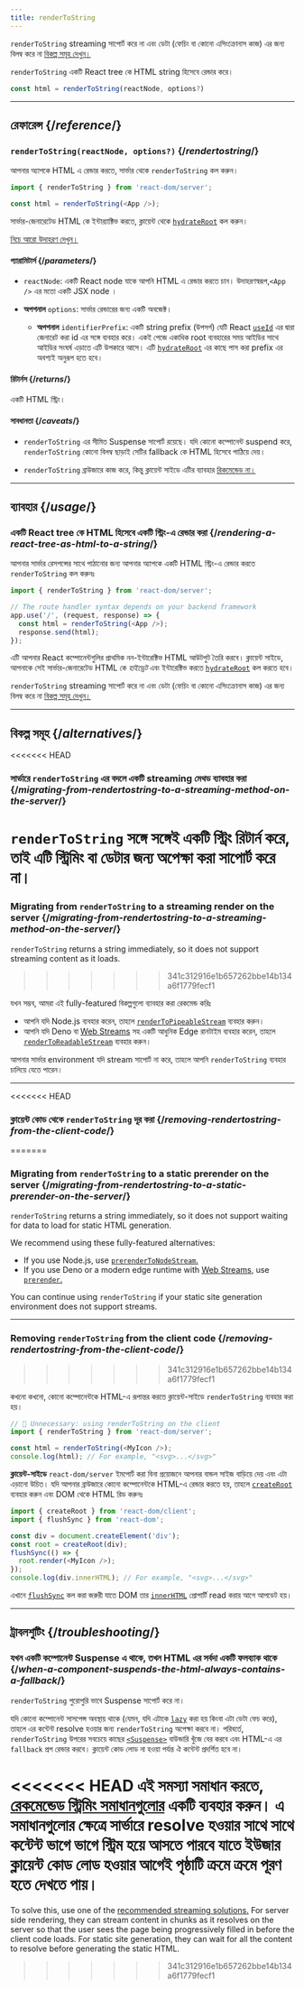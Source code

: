 ```yaml
---
title: renderToString
---
```


<Pitfall>

`renderToString` streaming সাপোর্ট করে না এবং ডেটা (ফেচিং বা কোনো এসিংক্রোনাস কাজ) এর জন্য বিলম্ব করে না [বিকল্প সমূহ দেখুন।](#alternatives)

</Pitfall>

<Intro>

`renderToString` একটি React tree কে HTML string হিসেবে রেন্ডার করে।

```js
const html = renderToString(reactNode, options?)
```

</Intro>

<InlineToc />

---

## রেফারেন্স {/*reference*/}

### `renderToString(reactNode, options?)` {/*rendertostring*/}

আপনার অ্যাপকে HTML এ রেন্ডার করতে, সার্ভার থেকে `renderToString` কল করুন।

```js
import { renderToString } from 'react-dom/server';

const html = renderToString(<App />);
```

সার্ভার-জেনারেটেড HTML কে ইন্টার‍্যাক্টিভ করতে, ক্লায়েন্ট থেকে [`hydrateRoot`](/reference/react-dom/client/hydrateRoot) কল করুন।

[নিচে আরো উদাহরণ দেখুন।](#usage)

#### প্যারামিটার্স {/*parameters*/}

* `reactNode`: একটি React node যাকে আপনি HTML এ রেন্ডার করতে চান। উদাহরণস্বরূপ,`<App />` এর মতো একটি JSX node ।

* **অপশনাল** `options`: সার্ভার রেন্ডারের জন্য একটি অবজেক্ট।
  * **অপশনাল** `identifierPrefix`: একটি string prefix (উপসর্গ) যেটি React [`useId`](/reference/react/useId) এর দ্বারা জেনারেট করা id এর সঙ্গে ব্যবহার করে। একই পেজে একাধিক root ব্যবহারের সময় আইডির সাথে আইডির সংঘর্ষ এড়াতে এটি উপকারে আসে। এটি [`hydrateRoot`](/reference/react-dom/client/hydrateRoot#parameters) এর কাছে পাস করা prefix এর অবশ্যই অনুরূপ হতে হবে।

#### রিটার্নস {/*returns*/}

একটি HTML স্ট্রিং।

#### সাবধানতা {/*caveats*/}

* `renderToString` এর সীমিত Suspense সাপোর্ট রয়েছে। যদি কোনো কম্পোনেন্ট suspend করে, `renderToString` কোনো বিলম্ব ছাড়াই সেটির fallback কে HTML হিসেবে পাঠিয়ে দেয়।

* `renderToString` ব্রাউজারে কাজ করে, কিন্তু ক্লায়েন্ট সাইডে এটির ব্যাবহার [রিকমেন্ডেড না।](#removing-rendertostring-from-the-client-code)

---

## ব্যাবহার {/*usage*/}

### একটি React tree কে HTML হিসেবে একটি স্ট্রিং-এ রেন্ডার করা {/*rendering-a-react-tree-as-html-to-a-string*/}

আপনার সার্ভার রেসপন্সের সাথে পাঠানোর জন্য আপনার অ্যাপকে একটি HTML স্ট্রিং-এ রেন্ডার করতে `renderToString` কল করুনঃ

```js {5-6}
import { renderToString } from 'react-dom/server';

// The route handler syntax depends on your backend framework
app.use('/', (request, response) => {
  const html = renderToString(<App />);
  response.send(html);
});
```

এটি আপনার React কম্পোনেন্টগুলির প্রাথমিক নন-ইন্টারেক্টিভ HTML আউটপুট তৈরি করবে। ক্লায়েন্ট সাইডে, আপনাকে সেই সার্ভার-জেনারেটেড HTML কে *হাইড্রেট* এবং ইন্টারেক্টিভ করতে [`hydrateRoot`](/reference/react-dom/client/hydrateRoot) কল করতে হবে।


<Pitfall>

`renderToString` streaming সাপোর্ট করে না এবং ডেটা (ফেচিং বা কোনো এসিংক্রোনাস কাজ) এর জন্য বিলম্ব করে না [বিকল্প সমূহ দেখুন।](#alternatives)

</Pitfall>

---

## বিকল্প সমূহ {/*alternatives*/}

<<<<<<< HEAD
### সার্ভারে `renderToString` এর বদলে একটি streaming মেথড ব্যাবহার করা {/*migrating-from-rendertostring-to-a-streaming-method-on-the-server*/}

`renderToString` সঙ্গে সঙ্গেই একটি স্ট্রিং রিটার্ন করে, তাই এটি স্ট্রিমিং বা ডেটার জন্য অপেক্ষা করা সাপোর্ট করে না।
=======
### Migrating from `renderToString` to a streaming render on the server {/*migrating-from-rendertostring-to-a-streaming-method-on-the-server*/}

`renderToString` returns a string immediately, so it does not support streaming content as it loads.
>>>>>>> 341c312916e1b657262bbe14b134a6f1779fecf1

যখন সম্ভব, আমরা এই fully-featured বিকল্পগুলো ব্যাবহার করা রেকমেন্ড করিঃ

* আপনি যদি Node.js ব্যবহার করেন, তাহলে [`renderToPipeableStream`](/reference/react-dom/server/renderToPipeableStream) ব্যবহার করুন।
* আপনি যদি Deno বা [Web Streams](https://developer.mozilla.org/en-US/docs/Web/API/Streams_API) সহ একটি আধুনিক Edge রানটাইম ব্যবহার করেন, তাহলে [`renderToReadableStream`](/reference/react-dom/server/renderToReadableStream) ব্যবহার করুন।

আপনার সার্ভার environment যদি stream সাপোর্ট না করে, তাহলে আপনি `renderToString` ব্যবহার চালিয়ে যেতে পারেন।

---

<<<<<<< HEAD
### ক্লায়েন্ট কোড থেকে `renderToString` দূর করা {/*removing-rendertostring-from-the-client-code*/}
=======
### Migrating from `renderToString` to a static prerender on the server {/*migrating-from-rendertostring-to-a-static-prerender-on-the-server*/}

`renderToString` returns a string immediately, so it does not support waiting for data to load for static HTML generation.

We recommend using these fully-featured alternatives:

* If you use Node.js, use [`prerenderToNodeStream`.](/reference/react-dom/static/prerenderToNodeStream)
* If you use Deno or a modern edge runtime with [Web Streams](https://developer.mozilla.org/en-US/docs/Web/API/Streams_API), use [`prerender`.](/reference/react-dom/static/prerender)

You can continue using `renderToString` if your static site generation environment does not support streams.

---

### Removing `renderToString` from the client code {/*removing-rendertostring-from-the-client-code*/}
>>>>>>> 341c312916e1b657262bbe14b134a6f1779fecf1

কখনো কখনো, কোনো কম্পোনেন্টকে HTML-এ রূপান্তর করতে ক্লায়েন্ট-সাইডে `renderToString` ব্যবহার করা হয়।

```js {1-2}
// 🚩 Unnecessary: using renderToString on the client
import { renderToString } from 'react-dom/server';

const html = renderToString(<MyIcon />);
console.log(html); // For example, "<svg>...</svg>"
```

**ক্লায়েন্ট-সাইডে** `react-dom/server` ইমপোর্ট করা বিনা প্রয়োজনে আপনার বান্ডল সাইজ বাড়িয়ে দেয় এবং এটা এড়ানো উচিত। যদি আপনার ব্রাউজারে কোনো কম্পোনেন্টকে HTML-এ রেন্ডার করতে হয়, তাহলে [`createRoot`](/reference/react-dom/client/createRoot) ব্যবহার করুন এবং DOM থেকে HTML রিড করুনঃ

```js
import { createRoot } from 'react-dom/client';
import { flushSync } from 'react-dom';

const div = document.createElement('div');
const root = createRoot(div);
flushSync(() => {
  root.render(<MyIcon />);
});
console.log(div.innerHTML); // For example, "<svg>...</svg>"
```

এখানে [`flushSync`](/reference/react-dom/flushSync) কল করা জরুরী যাতে DOM তার [`innerHTML`](https://developer.mozilla.org/en-US/docs/Web/API/Element/innerHTML) প্রোপার্টি read করার আগে আপডেট হয়।

---

## ট্রাবলশুটিং {/*troubleshooting*/}

### যখন একটি কম্পোনেন্ট Suspense এ থাকে, তখন HTML এর সর্বদা একটি ফলব্যাক থাকে {/*when-a-component-suspends-the-html-always-contains-a-fallback*/}

`renderToString` পুরোপুরি ভাবে Suspense সাপোর্ট করে না।

যদি কোনো কম্পোনেন্ট সাসপেন্স অবস্থায় থাকে (যেমন, যদি এটাকে [`lazy`](/reference/react/lazy) করা হয় কিংবা এটা ডেটা ফেচ করে), তাহলে এর কন্টেন্ট resolve হওয়ার জন্য `renderToString` অপেক্ষা করবে না। পরিবর্তে, `renderToString` উপরের সবচেয়ে কাছের [`<Suspense>`](/reference/react/Suspense) বাউন্ডারি খুঁজে বের করবে এবং HTML-এ এর `fallback` প্রপ রেন্ডার করবে। ক্লায়েন্ট কোড লোড না হওয়া পর্যন্ত ঐ কন্টেন্ট প্রদর্শিত হবে না।

<<<<<<< HEAD
এই সমস্যা সমাধান করতে, [রেকমেন্ডেড স্ট্রিমিং সমাধানগুলোর](#migrating-from-rendertostring-to-a-streaming-method-on-the-server) একটি ব্যবহার করুন। এ সমাধানগুলোর ক্ষেত্রে সার্ভারে resolve হওয়ার সাথে সাথে কন্টেন্ট ভাগে ভাগে স্ট্রিম হয়ে আসতে পারবে যাতে ইউজার ক্লায়েন্ট কোড লোড হওয়ার আগেই পৃষ্ঠাটি ক্রমে ক্রমে পূরণ হতে দেখতে পায়।
=======
To solve this, use one of the [recommended streaming solutions.](#alternatives) For server side rendering, they can stream content in chunks as it resolves on the server so that the user sees the page being progressively filled in before the client code loads. For static site generation, they can wait for all the content to resolve before generating the static HTML.
>>>>>>> 341c312916e1b657262bbe14b134a6f1779fecf1

